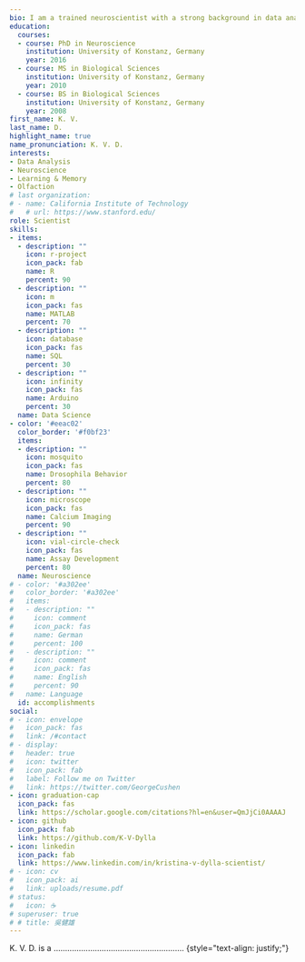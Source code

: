 ```yaml
---
bio: I am a trained neuroscientist with a strong background in data analysis.
education:
  courses:
  - course: PhD in Neuroscience
    institution: University of Konstanz, Germany
    year: 2016
  - course: MS in Biological Sciences
    institution: University of Konstanz, Germany
    year: 2010
  - course: BS in Biological Sciences
    institution: University of Konstanz, Germany
    year: 2008
first_name: K. V.
last_name: D.
highlight_name: true
name_pronunciation: K. V. D.
interests:
- Data Analysis
- Neuroscience
- Learning & Memory
- Olfaction
# last organization:
# - name: California Institute of Technology
#   # url: https://www.stanford.edu/
role: Scientist
skills:
- items:
  - description: ""
    icon: r-project
    icon_pack: fab
    name: R
    percent: 90
  - description: ""
    icon: m
    icon_pack: fas
    name: MATLAB
    percent: 70
  - description: ""
    icon: database
    icon_pack: fas
    name: SQL
    percent: 30
  - description: ""
    icon: infinity
    icon_pack: fas
    name: Arduino
    percent: 30
  name: Data Science
- color: '#eeac02'
  color_border: '#f0bf23'
  items:
  - description: ""
    icon: mosquito
    icon_pack: fas
    name: Drosophila Behavior
    percent: 80
  - description: ""
    icon: microscope
    icon_pack: fas
    name: Calcium Imaging
    percent: 90
  - description: ""
    icon: vial-circle-check
    icon_pack: fas
    name: Assay Development
    percent: 80
  name: Neuroscience
# - color: '#a302ee'
#   color_border: '#a302ee'
#   items:
#   - description: ""
#     icon: comment
#     icon_pack: fas
#     name: German
#     percent: 100
#   - description: ""
#     icon: comment
#     icon_pack: fas
#     name: English
#     percent: 90
#   name: Language
  id: accomplishments
social:
# - icon: envelope
#   icon_pack: fas
#   link: /#contact
# - display:
#   header: true
#   icon: twitter
#   icon_pack: fab
#   label: Follow me on Twitter
#   link: https://twitter.com/GeorgeCushen
- icon: graduation-cap
  icon_pack: fas
  link: https://scholar.google.com/citations?hl=en&user=QmJjCi0AAAAJ
- icon: github
  icon_pack: fab
  link: https://github.com/K-V-Dylla
- icon: linkedin
  icon_pack: fab
  link: https://www.linkedin.com/in/kristina-v-dylla-scientist/
# - icon: cv
#   icon_pack: ai
#   link: uploads/resume.pdf
# status:
#   icon: ☕️
# superuser: true
# # title: 吳健雄
---
```



K. V. D. is a .........................................................
{style="text-align: justify;"}
